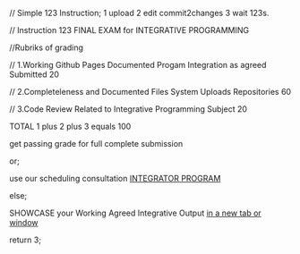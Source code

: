 //  Simple 123 Instruction;  1 upload 2 edit commit2changes 3 wait 123s.

//  Instruction 123 FINAL EXAM for INTEGRATIVE PROGRAMMING
<p> //Rubriks of grading </p>
<p> // 1.Working Github Pages Documented Progam Integration as agreed Submitted   20 </p>
<p> // 2.Completeleness and Documented Files System Uploads Repositories          60 </p>
<p> // 3.Code Review Related to Integrative Programming Subject                   20 </p>
<p>  TOTAL 1 plus 2 plus 3 equals                                                100 </p>
<p> get passing grade for full complete submission </p>
<p> or; </p>
<p> use our scheduling consultation <a href="https://calendly.com/armadeloibm/grade-consultation-with-nu-scholars"> INTEGRATOR PROGRAM </a> </p>
<p> else; </p>
<p> SHOWCASE your Working Agreed Integrative Output <a href="https://armadelo99-ibm-developer.github.io/simple_youtube1/" target="_blank">in a new tab or window</a></p>
<p> return 3; </p> 
